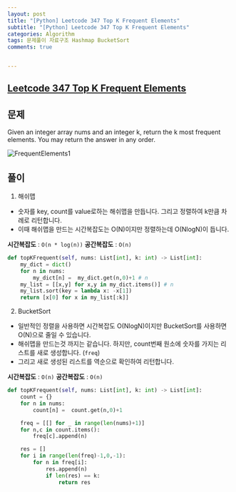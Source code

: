 ```yaml
---
layout: post
title: "[Python] Leetcode 347 Top K Frequent Elements"
subtitle: "[Python] Leetcode 347 Top K Frequent Elements"
categories: Algorithm
tags: 문제풀이 자료구조 Hashmap BucketSort
comments: true


---
```

## [Leetcode 347 Top K Frequent Elements](https://leetcode.com/problems/top-k-frequent-elements/)

## 문제

Given an integer array nums and an integer k, return the k most frequent elements. You may return the answer in any order.

![FrequentElements1](https://bernard-choi.github.io/assets/img/post_img/FrequentElements1.jpg)


## 풀이

1. 해쉬맵

- 숫자를 key, count를 value로하는 해쉬맵을 만듭니다. 그리고 정렬하여 k만큼 차례로 리턴합니다.
- 이때 해쉬맵을 만드는 시간복잡도는 O(N)이지만 정렬하는데 O(NlogN)이 듭니다.

**시간복잡도** : `O(n * log(n))`
**공간복잡도** : `O(n)`

```python
def topKFrequent(self, nums: List[int], k: int) -> List[int]:
    my_dict = dict()
    for n in nums:
        my_dict[n] =  my_dict.get(n,0)+1 # n
    my_list = [[x,y] for x,y in my_dict.items()] # n
    my_list.sort(key = lambda x: -x[1])
    return [x[0] for x in my_list[:k]]
```

2. BucketSort

- 일반적인 정렬을 사용하면 시간복잡도 O(NlogN)이지만 BucketSort를 사용하면 O(N)으로 줄일 수 있습니다.
- 해쉬맵을 만드는것 까지는 같습니다. 하지만, count번째 원소에 숫자를 가지는 리스트를 새로 생성합니다. (`freq`)
- 그리고 새로 생성된 리스트를 역순으로 확인하여 리턴합니다.

**시간복잡도** : `O(n)`
**공간복잡도** : `O(n)`


```python
def topKFrequent(self, nums: List[int], k: int) -> List[int]:
    count = {}
    for n in nums:
        count[n] =  count.get(n,0)+1

    freq = [[] for _ in range(len(nums)+1)]
    for n,c in count.items():
        freq[c].append(n)

    res = []
    for i in range(len(freq)-1,0,-1):
        for n in freq[i]:
            res.append(n)
            if len(res) == k:
                return res
```
